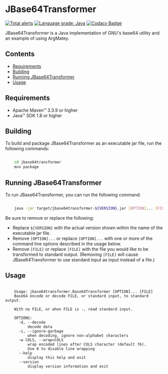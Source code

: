 # JBase64Transformer

[![Total alerts](https://img.shields.io/lgtm/alerts/g/jh3nd3rs0n/jbase64transformer.svg?logo=lgtm&logoWidth=18)](https://lgtm.com/projects/g/jh3nd3rs0n/jbase64transformer/alerts/) [![Language grade: Java](https://img.shields.io/lgtm/grade/java/g/jh3nd3rs0n/jbase64transformer.svg?logo=lgtm&logoWidth=18)](https://lgtm.com/projects/g/jh3nd3rs0n/jbase64transformer/context:java) [![Codacy Badge](https://app.codacy.com/project/badge/Grade/f7ae0256ad1a400bb5811e9327e0b674)](https://www.codacy.com/manual/jh3nd3rs0n/jbase64transformer?utm_source=github.com&amp;utm_medium=referral&amp;utm_content=jh3nd3rs0n/jbase64transformer&amp;utm_campaign=Badge_Grade)

JBase64Transformer is a Java implementation of GNU's base64 utility and an example of using ArgMatey.

## Contents

-   [Requirements](#requirements)
-   [Building](#building)
-   [Running JBase64Transformer](#running-jbase64transformer)
-   [Usage](#usage)

## Requirements

-   Apache Maven&#8482; 3.3.9 or higher
-   Java&#8482; SDK 1.8 or higher

## Building

To build and package JBase64Transformer as an executable jar file, run the following commands:

```bash

    cd jbase64transformer
    mvn package

```

## Running JBase64Transformer 

To run JBase64Transformer, you can run the following command:

```bash

    java -jar target/jbase64transformer-${VERSION}.jar [OPTION]... [FILE]

```

Be sure to remove or replace the following:

-   Replace `${VERSION}` with the actual version shown within the name of the executable jar file.
-   Remove `[OPTION]...` or replace `[OPTION]...` with one or more of the command line options described in the usage below.
-   Remove `[FILE]` or replace `[FILE]` with the file you would like to be transformed to standard output. (Removing `[FILE]` will cause JBase64Transformer to use standard input as input instead of a file.)

## Usage

```text

    Usage: jbase64transformer.Base64Transformer [OPTION]... [FILE]
    Base64 encode or decode FILE, or standard input, to standard output.
    
    With no FILE, or when FILE is -, read standard input.
        
    OPTIONS:
      -d, --decode
          decode data
      -i, --ignore-garbage
          when decoding, ignore non-alphabet characters
      -w COLS, --wrap=COLS
          wrap encoded lines after COLS character (default 76).
          Use 0 to disable line wrapping
      --help
          display this help and exit
      --version
          display version information and exit


```
